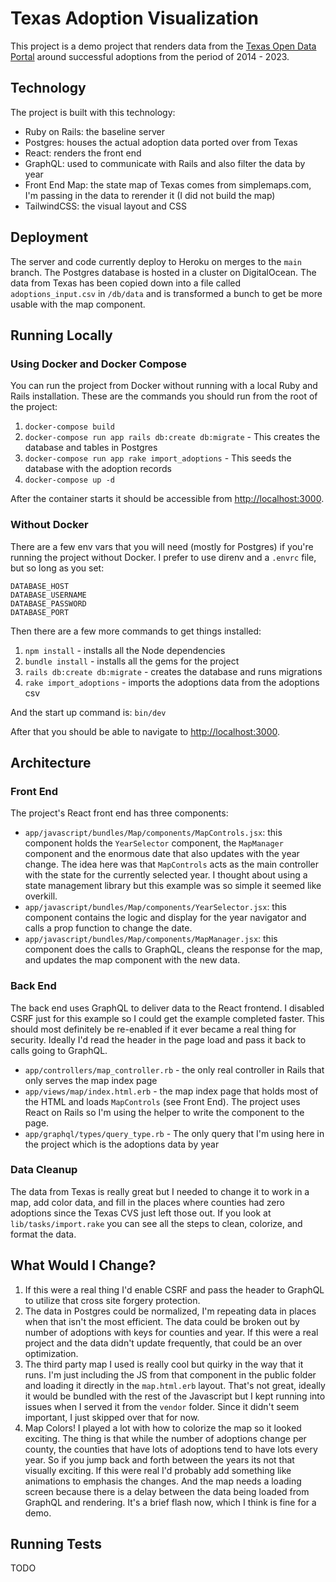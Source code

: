 # Texas Adoption Visualization

This project is a demo project that renders data from the [Texas Open Data Portal](https://data.texas.gov/dataset/CPS-4-5-Adoptions-Consummated-by-County-FY2014-202/fg8z-fzm6/about_data) around successful adoptions from the period of 2014 - 2023.

## Technology

The project is built with this technology:
- Ruby on Rails: the baseline server
- Postgres: houses the actual adoption data ported over from Texas
- React: renders the front end
- GraphQL: used to communicate with Rails and also filter the data by year
- Front End Map: the state map of Texas comes from simplemaps.com, I'm passing in the data to rerender it (I did not build the map)
- TailwindCSS: the visual layout and CSS

## Deployment
The server and code currently deploy to Heroku on merges to the `main` branch.  The Postgres database is hosted in a cluster on DigitalOcean.  The data from Texas has been copied down into a file called `adoptions_input.csv` in `/db/data` and is transformed a bunch to get be more usable with the map component.

## Running Locally
### Using Docker and Docker Compose
You can run the project from Docker without running with a local Ruby and Rails installation.  These are the commands you should run from the root of the project:

1. `docker-compose build`
2. `docker-compose run app rails db:create db:migrate` - This creates the database and tables in Postgres
3. `docker-compose run app rake import_adoptions` - This seeds the database with the adoption records
3. `docker-compose up -d`

After the container starts it should be accessible from [http://localhost:3000](http://localhost:3000).

### Without Docker
There are a few env vars that you will need (mostly for Postgres) if you're running the project without Docker.   I prefer to use direnv and a `.envrc` file, but so long as you set:
```
DATABASE_HOST
DATABASE_USERNAME
DATABASE_PASSWORD
DATABASE_PORT
```

Then there are a few more commands to get things installed:

1. `npm install` - installs all the Node dependencies
2. `bundle install` - installs all the gems for the project
3. `rails db:create db:migrate` - creates the database and runs migrations
4. `rake import_adoptions` - imports the adoptions data from the adoptions csv

And the start up command is: `bin/dev`

After that you should be able to navigate to [http://localhost:3000](http://localhost:3000).

## Architecture

### Front End
The project's React front end has three components:

- `app/javascript/bundles/Map/components/MapControls.jsx`: this component holds the `YearSelector` component, the `MapManager` component and the enormous date that also updates with the year change.  The idea here was that `MapControls` acts as the main controller with the state for the currently selected year.  I thought about using a state management library but this example was so simple it seemed like overkill.
- `app/javascript/bundles/Map/components/YearSelector.jsx`: this component contains the logic and display for the year navigator and calls a prop function to change the date.
- `app/javascript/bundles/Map/components/MapManager.jsx`: this component does the calls to GraphQL, cleans the response for the map, and updates the map component with the new data.

### Back End
The back end uses GraphQL to deliver data to the React frontend.  I disabled CSRF just for this example so I could get the example completed faster.  This should most definitely be re-enabled if it ever became a real thing for security.  Ideally I'd read the header in the page load and pass it back to calls going to GraphQL.

- `app/controllers/map_controller.rb` - the only real controller in Rails that only serves the map index page
- `app/views/map/index.html.erb` - the map index page that holds most of the HTML and loads `MapControls` (see Front End).  The project uses React on Rails so I'm using the helper to write the component to the page.
- `app/graphql/types/query_type.rb` - The only query that I'm using here in the project which is the adoptions data by year

### Data Cleanup
The data from Texas is really great but I needed to change it to work in a map, add color data, and fill in the places where counties had zero adoptions since the Texas CVS just left those out.  If you look at `lib/tasks/import.rake` you can see all the steps to clean, colorize, and format the data.

## What Would I Change?
1. If this were a real thing I'd enable CSRF and pass the header to GraphQL to utilize that cross site forgery protection.
2. The data in Postgres could be normalized, I'm repeating data in places when that isn't the most efficient.  The data could be broken out by number of adoptions with keys for counties and year.  If this were a real project and the data didn't update frequently, that could be an over optimization.
3. The third party map I used is really cool but quirky in the way that it runs.  I'm just including the JS from that component in the public folder and loading it directly in the `map.html.erb` layout.  That's not great, ideally it would be bundled with the rest of the Javascript but I kept running into issues when I served it from the `vendor` folder.  Since it didn't seem important, I just skipped over that for now.
4. Map Colors!  I played a lot with how to colorize the map so it looked exciting.  The thing is that while the number of adoptions change per county, the counties that have lots of adoptions tend to have lots every year.  So if you jump back and forth between the years its not that visually exciting.  If this were real I'd probably add something like animations to emphasis the changes.  And the map needs a loading screen because there is a delay between the data being loaded from GraphQL and rendering.  It's a brief flash now, which I think is fine for a demo.

## Running Tests
TODO